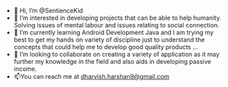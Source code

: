 - 👋 Hi, I’m @SentienceKid
- 👀 I’m interested in developing projects that can be able to help humanity. Solving issues of mental labour and issues relating to social connection.
- 🌱 I’m currently learning Android Development Java and I am trying my best to get my hands on variety of discipline just to understand the concepts that could help me to develop good quality products ...
- 💞️ I’m looking to collaborate on creating a variety of application as it may further my knowledge in the field and  also aids in developing passive income.
- 📫You can reach me at dharvish.harshan9@gmail.com

<!---
Dharvish/Dharvish is a ✨ special ✨ repository because its `README.md` (this file) appears on your GitHub profile.
You can click the Preview link to take a look at your changes.
--->
